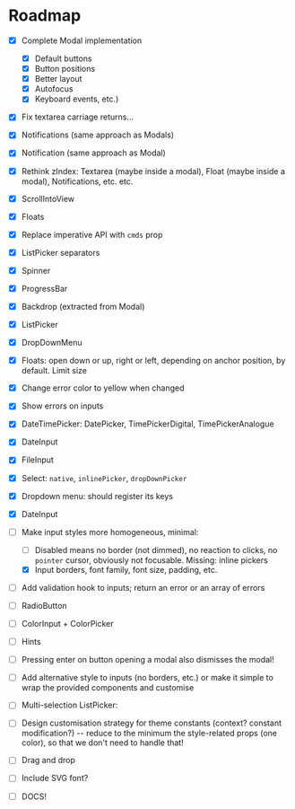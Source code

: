 # Roadmap

- [x] Complete Modal implementation
    + [x] Default buttons
    + [x] Button positions
    + [x] Better layout
    + [x] Autofocus
    + [x] Keyboard events, etc.)
- [x] Fix textarea carriage returns...
- [x] Notifications (same approach as Modals)
- [x] Notification (same approach as Modal)
- [x] Rethink zIndex: Textarea (maybe inside a modal), Float (maybe inside a modal), Notifications, etc. etc.
- [x] ScrollIntoView
- [x] Floats
- [x] Replace imperative API with `cmds` prop
- [x] ListPicker separators
- [x] Spinner
- [x] ProgressBar
- [x] Backdrop (extracted from Modal)
- [x] ListPicker
- [x] DropDownMenu
- [x] Floats: open down or up, right or left, depending on anchor position, by default. Limit size
- [x] Change error color to yellow when changed
- [x] Show errors on inputs
- [x] DateTimePicker: DatePicker, TimePickerDigital, TimePickerAnalogue
- [x] DateInput
- [x] FileInput
- [x] Select: `native`, `inlinePicker`, `dropDownPicker`
- [x] Dropdown menu: should register its keys
- [x] DateInput
- [ ] Make input styles more homogeneous, minimal:
    + [ ] Disabled means no border (not dimmed), no reaction to clicks, no `pointer` cursor, obviously not focusable. Missing: inline pickers
    + [x] Input borders, font family, font size, padding, etc.
- [ ] Add validation hook to inputs; return an error or an array of errors
- [ ] RadioButton

- [ ] ColorInput + ColorPicker
- [ ] Hints
- [ ] Pressing enter on button opening a modal also dismisses the modal!
- [ ] Add alternative style to inputs (no borders, etc.) or make it simple to wrap the provided components and customise
- [ ] Multi-selection ListPicker:
- [ ] Design customisation strategy for theme constants (context? constant modification?) -- reduce to the minimum the style-related props (one color), so that we don't need to handle that!
- [ ] Drag and drop
- [ ] Include SVG font?
- [ ] DOCS!
